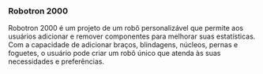 ### Robotron 2000

Robotron 2000 é um projeto de um robô personalizável que permite aos usuários adicionar e remover componentes para melhorar suas estatísticas. Com a capacidade de adicionar braços, blindagens, núcleos, pernas e foguetes, o usuário pode criar um robô único que atenda às suas necessidades e preferências.


